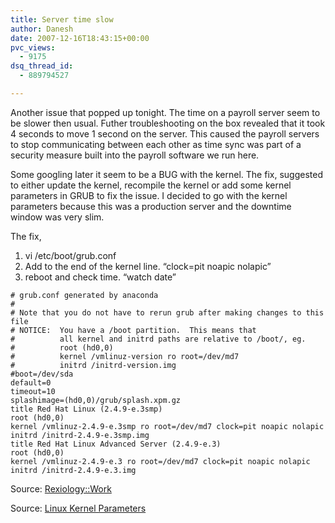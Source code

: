 ```yaml
---
title: Server time slow
author: Danesh
date: 2007-12-16T18:43:15+00:00
pvc_views:
  - 9175
dsq_thread_id:
  - 889794527

---
```

Another issue that popped up tonight. The time on a payroll server seem to be slower then usual. Futher troubleshooting on the box revealed that it took 4 seconds to move 1 second on the server. This caused the payroll servers to stop communicating between each other as time sync was part of a security measure built into the payroll software we run here.

Some googling later it seem to be a BUG with the kernel. The fix, suggested to either update the kernel, recompile the kernel or add some kernel parameters in GRUB to fix the issue. I decided to go with the kernel parameters because this was a production server and the downtime window was very slim.

The fix,

  1. vi /etc/boot/grub.conf
  2. Add to the end of the kernel line. &#8220;clock=pit noapic nolapic&#8221;
  3. reboot and check time. &#8220;watch date&#8221;

<!--more-->

    
    # grub.conf generated by anaconda
    #
    # Note that you do not have to rerun grub after making changes to this file
    # NOTICE:  You have a /boot partition.  This means that
    #          all kernel and initrd paths are relative to /boot/, eg.
    #          root (hd0,0)
    #          kernel /vmlinuz-version ro root=/dev/md7
    #          initrd /initrd-version.img
    #boot=/dev/sda
    default=0
    timeout=10
    splashimage=(hd0,0)/grub/splash.xpm.gz
    title Red Hat Linux (2.4.9-e.3smp)
    root (hd0,0)
    kernel /vmlinuz-2.4.9-e.3smp ro root=/dev/md7 clock=pit noapic nolapic
    initrd /initrd-2.4.9-e.3smp.img
    title Red Hat Linux Advanced Server (2.4.9-e.3)
    root (hd0,0)
    kernel /vmlinuz-2.4.9-e.3 ro root=/dev/md7 clock=pit noapic nolapic
    initrd /initrd-2.4.9-e.3.img

Source: [Rexiology::Work][1]

Source: [Linux Kernel Parameters][2]

 [1]: http://rextang.net/blogs/work/archive/2006/12/21/4516.aspx
 [2]: http://www.cyberciti.biz/howto/question/static/linux-kernel-parameters.php
